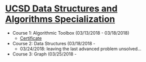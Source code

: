 # [UCSD Data Structures and Algorithms Specialization](https://www.coursera.org/specializations/data-structures-algorithms)
- Course 1: Algorithmic Toolbox (03/13/2018 - 03/18/2018)
    - [Certificate](https://www.coursera.org/account/accomplishments/records/EBLEXY77BQYK)
- Course 2: Data Structures (03/18/2018 - 
    - 03/24/2018: leaving the last advanced problem unsolved...
- Course 3: Graph (03/25/2018 - 
